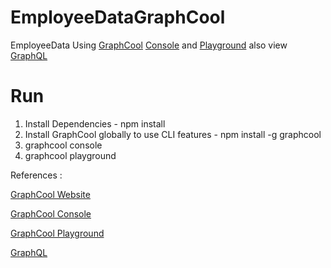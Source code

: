 # EmployeeDataGraphCool
EmployeeData Using [GraphCool](https://www.graph.cool/) [Console](https://console.graph.cool/) and [Playground](https://console.graph.cool/auth/playground)
also view [GraphQL](https://graphql.org/)

# Run
1. Install Dependencies - npm install 
2. Install GraphCool globally to use CLI features - npm install -g graphcool
3. graphcool console 
4. graphcool playground


References :

[GraphCool Website](https://www.graph.cool/)

[GraphCool Console](https://console.graph.cool/)

[GraphCool Playground](https://console.graph.cool/auth/playground)

[GraphQL](https://graphql.org/)
